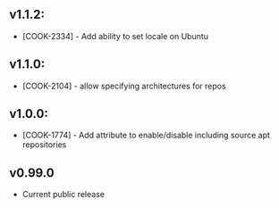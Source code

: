 ## v1.1.2:

* [COOK-2334] - Add ability to set locale on Ubuntu

## v1.1.0:

* [COOK-2104] - allow specifying architectures for repos

## v1.0.0:

* [COOK-1774] - Add attribute to enable/disable including source apt
  repositories

## v0.99.0

* Current public release
